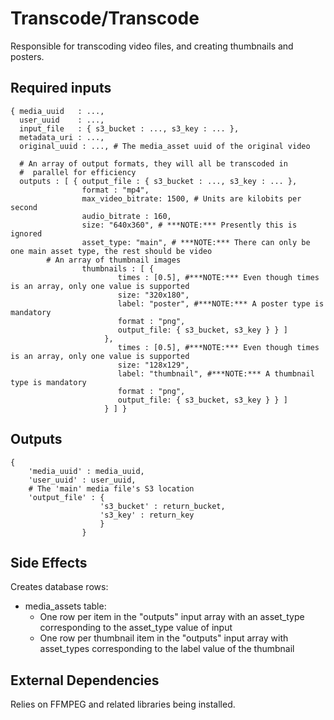 Transcode/Transcode
===================

Responsible for transcoding video files, and creating thumbnails and
posters.

Required inputs
---------------

```
{ media_uuid   : ..., 
  user_uuid    : ..., 
  input_file   : { s3_bucket : ..., s3_key : ... },
  metadata_uri : ...,
  original_uuid : ..., # The media_asset uuid of the original video

  # An array of output formats, they will all be transcoded in
  #  parallel for efficiency
  outputs : [ { output_file : { s3_bucket : ..., s3_key : ... },
                format : "mp4", 
                max_video_bitrate: 1500, # Units are kilobits per second
                audio_bitrate : 160,
                size: "640x360", # ***NOTE:*** Presently this is ignored
                asset_type: "main", # ***NOTE:*** There can only be one main asset type, the rest should be video
		# An array of thumbnail images
                thumbnails : [ {
                        times : [0.5], #***NOTE:*** Even though times is an array, only one value is supported
                        size: "320x180", 
                        label: "poster", #***NOTE:*** A poster type is mandatory
                        format : "png",
                        output_file: { s3_bucket, s3_key } } ]
                     },
                        times : [0.5], #***NOTE:*** Even though times is an array, only one value is supported
                        size: "128x129", 
                        label: "thumbnail", #***NOTE:*** A thumbnail type is mandatory
                        format : "png",
                        output_file: { s3_bucket, s3_key } } ]
                     } ] }
```

Outputs
-------

```
{ 
    'media_uuid' : media_uuid,
    'user_uuid' : user_uuid,
    # The 'main' media file's S3 location
    'output_file' : {
                    's3_bucket' : return_bucket,
                    's3_key' : return_key
                    }
                }
```

Side Effects
------------

Creates database rows:

* media_assets table:
  * One row per item in the "outputs" input array with an asset_type corresponding to the asset_type value of input
  * One row per thumbnail item in the "outputs" input array with asset_types corresponding to the label value of the thumbnail

External Dependencies
----------------------

Relies on FFMPEG and related libraries being installed.